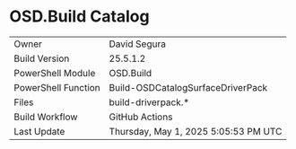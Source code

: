 ﻿# OSD.Build Catalog

| | |
|-|-|
| Owner | David Segura |
| Build Version | 25.5.1.2 |
| PowerShell Module | OSD.Build |
| PowerShell Function | Build-OSDCatalogSurfaceDriverPack |
| Files | build-driverpack.* |
| Build Workflow | GitHub Actions |
| Last Update | Thursday, May 1, 2025 5:05:53 PM UTC |
